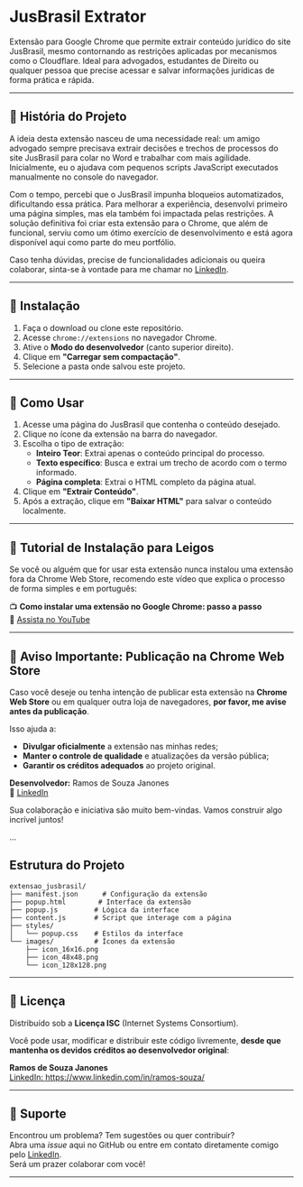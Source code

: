 # JusBrasil Extrator

Extensão para Google Chrome que permite extrair conteúdo jurídico do site JusBrasil, mesmo contornando as restrições aplicadas por mecanismos como o Cloudflare. Ideal para advogados, estudantes de Direito ou qualquer pessoa que precise acessar e salvar informações jurídicas de forma prática e rápida.

---

## 📖 História do Projeto

A ideia desta extensão nasceu de uma necessidade real: um amigo advogado sempre precisava extrair decisões e trechos de processos do site JusBrasil para colar no Word e trabalhar com mais agilidade. Inicialmente, eu o ajudava com pequenos scripts JavaScript executados manualmente no console do navegador.

Com o tempo, percebi que o JusBrasil impunha bloqueios automatizados, dificultando essa prática. Para melhorar a experiência, desenvolvi primeiro uma página simples, mas ela também foi impactada pelas restrições. A solução definitiva foi criar esta extensão para o Chrome, que além de funcional, serviu como um ótimo exercício de desenvolvimento e está agora disponível aqui como parte do meu portfólio.

Caso tenha dúvidas, precise de funcionalidades adicionais ou queira colaborar, sinta-se à vontade para me chamar no <a href="https://www.linkedin.com/in/ramos-souza/" target="_blank">LinkedIn</a>.

---

## 🚀 Instalação

1. Faça o download ou clone este repositório.
2. Acesse `chrome://extensions` no navegador Chrome.
3. Ative o **Modo do desenvolvedor** (canto superior direito).
4. Clique em **"Carregar sem compactação"**.
5. Selecione a pasta onde salvou este projeto.

---

## 🧠 Como Usar

1. Acesse uma página do JusBrasil que contenha o conteúdo desejado.
2. Clique no ícone da extensão na barra do navegador.
3. Escolha o tipo de extração:
   - **Inteiro Teor**: Extrai apenas o conteúdo principal do processo.
   - **Texto específico**: Busca e extrai um trecho de acordo com o termo informado.
   - **Página completa**: Extrai o HTML completo da página atual.
4. Clique em **"Extrair Conteúdo"**.
5. Após a extração, clique em **"Baixar HTML"** para salvar o conteúdo localmente.

---

## 🧩 Tutorial de Instalação para Leigos

Se você ou alguém que for usar esta extensão nunca instalou uma extensão fora da Chrome Web Store, recomendo este vídeo que explica o processo de forma simples e em português:

📺 **Como instalar uma extensão no Google Chrome: passo a passo**  
🔗 <a href="https://www.youtube.com/watch?v=3kQ92GUxoRo" target="_blank">Assista no YouTube</a>

---

## 📢 Aviso Importante: Publicação na Chrome Web Store

Caso você deseje ou tenha intenção de publicar esta extensão na **Chrome Web Store** ou em qualquer outra loja de navegadores, **por favor, me avise antes da publicação**.

Isso ajuda a:

- **Divulgar oficialmente** a extensão nas minhas redes;
- **Manter o controle de qualidade** e atualizações da versão pública;
- **Garantir os créditos adequados** ao projeto original.

**Desenvolvedor:** Ramos de Souza Janones  
🔗 [LinkedIn](https://www.linkedin.com/in/ramos-souza/)

Sua colaboração e iniciativa são muito bem-vindas. Vamos construir algo incrível juntos!

...

## Estrutura do Projeto

```
extensao_jusbrasil/
├── manifest.json      # Configuração da extensão
├── popup.html        # Interface da extensão
├── popup.js         # Lógica da interface
├── content.js       # Script que interage com a página
├── styles/
│   └── popup.css    # Estilos da interface
└── images/          # Ícones da extensão
    ├── icon_16x16.png
    ├── icon_48x48.png
    └── icon_128x128.png
```


---

## 📄 Licença

Distribuído sob a **Licença ISC** (Internet Systems Consortium).

Você pode usar, modificar e distribuir este código livremente, **desde que mantenha os devidos créditos ao desenvolvedor original**:

**Ramos de Souza Janones**  
<a href="https://www.linkedin.com/in/ramos-souza/" target="_blank">LinkedIn: https://www.linkedin.com/in/ramos-souza/</a>

---

## 💬 Suporte

Encontrou um problema? Tem sugestões ou quer contribuir?  
Abra uma *issue* aqui no GitHub ou entre em contato diretamente comigo pelo <a href="https://www.linkedin.com/in/ramos-souza/" target="_blank">LinkedIn</a>.  
Será um prazer colaborar com você!

---


